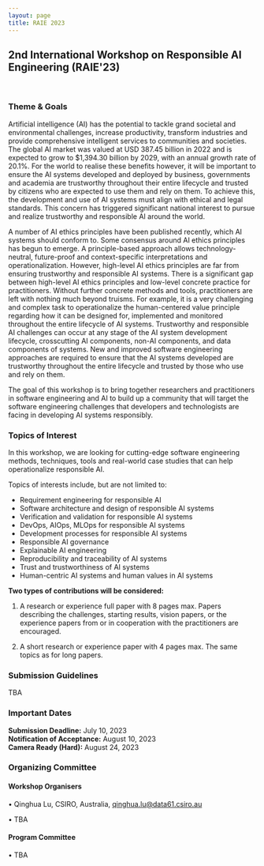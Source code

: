 ```yaml
---
layout: page
title: RAIE 2023
---
```


<!-- <p><img src="/img/pierrebourque.jpg" width="200" /><a href="https://profs.etsmtl.ca/pbourque">Pierre Bourque</a> - ing., Ph.D.</p> -->

## 2nd International Workshop on Responsible AI Engineering (RAIE'23)
<br>

<!-- Co-located with [**ICSE 2022**](https://conf.researchr.org/home/icse-2022)
<br>
Virtual
<br>
May 21-29, 2022 -->

### Theme & Goals

Artificial intelligence (AI) has the potential to tackle grand societal and environmental challenges, increase productivity, transform industries and provide comprehensive intelligent services to communities and societies. The global AI market was valued at USD 387.45 billion in 2022 and is expected to grow to $1,394.30 billion by 2029, with an annual growth rate of 20.1%. For the world to realise these benefits however, it will be important to ensure the AI systems developed and deployed by business, governments and academia are trustworthy throughout their entire lifecycle and trusted by citizens who are expected to use them and rely on them. To achieve this, the development and use of AI systems must align with ethical and legal standards. This concern has triggered significant national interest to pursue and realize trustworthy and responsible AI around the world.

A number of AI ethics principles have been published recently, which AI systems should conform to. Some consensus around AI ethics principles has begun to emerge. A principle-based approach allows technology-neutral, future-proof and context-specific interpretations and operationalization. However, high-level AI ethics principles are far from ensuring trustworthy and responsible AI systems. There is a significant gap between high-level AI ethics principles and low-level concrete practice for practitioners. Without further concrete methods and tools, practitioners are left with nothing much beyond truisms. For example, it is a very challenging and complex task to operationalize the human-centered value principle regarding how it can be designed for, implemented and monitored throughout the entire lifecycle of AI systems. Trustworthy and responsible AI challenges can occur at any stage of the AI system development lifecycle, crosscutting AI components, non-AI components, and data components of systems. New and improved software engineering approaches are required to ensure that the AI systems developed are trustworthy throughout the entire lifecycle and trusted by those who use and rely on them.

The goal of this workshop is to bring together researchers and practitioners in software engineering and AI to build up a community that will target the software engineering challenges that developers and technologists are facing in developing AI systems responsibly. 

### Topics of Interest

In this workshop, we are looking for cutting-edge software engineering methods, techniques, tools and real-world case studies that can help operationalize responsible AI.

Topics of interests include, but are not limited to:

- Requirement engineering for responsible AI
- Software architecture and design of responsible AI systems
- Verification and validation for responsible AI systems
- DevOps, AIOps, MLOps for responsible AI systems
- Development processes for responsible AI systems
- Responsible AI governance
- Explainable AI engineering
- Reproducibility and traceability of AI systems
- Trust and trustworthiness of AI systems
- Human-centric AI systems and human values in AI systems


**Two types of contributions will be considered:**

1. A research or experience full paper with 8 pages max. Papers describing the challenges, starting results, vision papers, or the experience papers from or in cooperation with the practitioners are encouraged.

2. A short research or experience paper with 4 pages max. The same topics as for long papers.


### Submission Guidelines
TBA


### Important Dates

**Submission Deadline:** July 10, 2023
<br>
**Notification of Acceptance:** August 10, 2023
<br>
**Camera Ready (Hard):** August 24, 2023

### Organizing Committee

#### Workshop Organisers

• Qinghua Lu, CSIRO, Australia, <qinghua.lu@data61.csiro.au>

• TBA

#### Program Committee

• TBA
